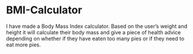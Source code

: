 # BMI-Calculator
I have made a Body Mass Index calculator. Based on the user’s weight and height it will calculate their body mass and give a piece of health advice depending on whether if they have eaten too many pies or if they need to eat more pies.
